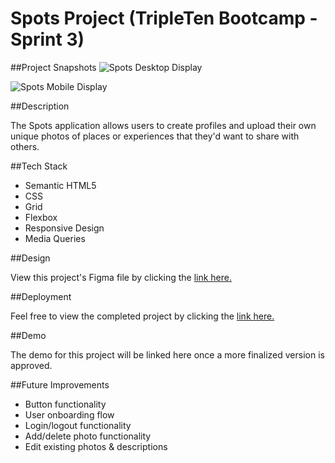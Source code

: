 # Spots Project (TripleTen Bootcamp - Sprint 3)

##Project Snapshots
![Spots Desktop Display](https://github.com/user-attachments/assets/f2b109ca-11b5-4419-ab85-2d4b50485e3d)

![Spots Mobile Display](https://github.com/user-attachments/assets/30c447c6-268f-442f-9362-da0814faeab6)

##Description

The Spots application allows users to create profiles and upload their own unique photos of places or experiences that they'd want to share with others.

##Tech Stack

- Semantic HTML5
- CSS
- Grid
- Flexbox
- Responsive Design
- Media Queries

##Design

View this project's Figma file by clicking the [link here.](https://www.figma.com/file/BBNm2bC3lj8QQMHlnqRsga/Sprint-3-Project-%E2%80%94-Spots?type=design&node-id=2%3A60&mode=design&t=afgNFybdorZO6cQo-1)

##Deployment

Feel free to view the completed project by clicking the [link here.](https://brogers111.github.io/se_project_spots/)

##Demo

The demo for this project will be linked here once a more finalized version is approved.

##Future Improvements

- Button functionality
- User onboarding flow
- Login/logout functionality
- Add/delete photo functionality
- Edit existing photos & descriptions

